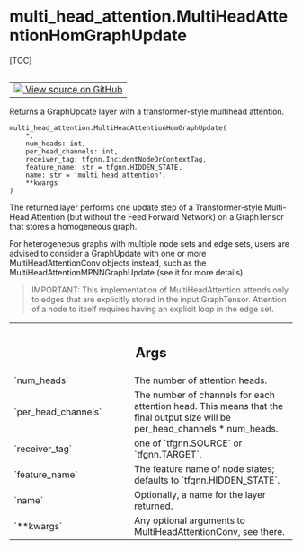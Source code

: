 # multi_head_attention.MultiHeadAttentionHomGraphUpdate

[TOC]

<!-- Insert buttons and diff -->

<table class="tfo-notebook-buttons tfo-api nocontent" align="left">
<td>
  <a target="_blank" href="https://github.com/tensorflow/gnn/tree/master/tensorflow_gnn/models/multi_head_attention/layers.py#L578-L640">
    <img src="https://www.tensorflow.org/images/GitHub-Mark-32px.png" />
    View source on GitHub
  </a>
</td>
</table>

Returns a GraphUpdate layer with a transformer-style multihead attention.

<pre class="devsite-click-to-copy prettyprint lang-py tfo-signature-link">
<code>multi_head_attention.MultiHeadAttentionHomGraphUpdate(
    *,
    num_heads: int,
    per_head_channels: int,
    receiver_tag: tfgnn.IncidentNodeOrContextTag,
    feature_name: str = tfgnn.HIDDEN_STATE,
    name: str = &#x27;multi_head_attention&#x27;,
    **kwargs
)
</code></pre>

<!-- Placeholder for "Used in" -->

The returned layer performs one update step of a Transformer-style Multi-Head
Attention (but without the Feed Forward Network) on a GraphTensor that stores a
homogeneous graph.

For heterogeneous graphs with multiple node sets and edge sets, users are
advised to consider a GraphUpdate with one or more MultiHeadAttentionConv
objects instead, such as the MultiHeadAttentionMPNNGraphUpdate (see it for more
details).

> IMPORTANT: This implementation of MultiHeadAttention attends only to edges
> that are explicitly stored in the input GraphTensor. Attention of a node to
> itself requires having an explicit loop in the edge set.

<!-- Tabular view -->

 <table class="responsive fixed orange">
<colgroup><col width="214px"><col></colgroup>
<tr><th colspan="2"><h2 class="add-link">Args</h2></th></tr>

<tr>
<td>
`num_heads`<a id="num_heads"></a>
</td>
<td>
The number of attention heads.
</td>
</tr><tr>
<td>
`per_head_channels`<a id="per_head_channels"></a>
</td>
<td>
The number of channels for each attention head. This
means that the final output size will be per_head_channels * num_heads.
</td>
</tr><tr>
<td>
`receiver_tag`<a id="receiver_tag"></a>
</td>
<td>
one of `tfgnn.SOURCE` or `tfgnn.TARGET`.
</td>
</tr><tr>
<td>
`feature_name`<a id="feature_name"></a>
</td>
<td>
The feature name of node states; defaults to
`tfgnn.HIDDEN_STATE`.
</td>
</tr><tr>
<td>
`name`<a id="name"></a>
</td>
<td>
Optionally, a name for the layer returned.
</td>
</tr><tr>
<td>
`**kwargs`<a id="**kwargs"></a>
</td>
<td>
Any optional arguments to MultiHeadAttentionConv, see there.
</td>
</tr>
</table>
